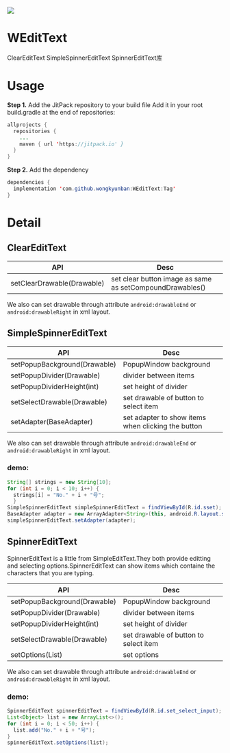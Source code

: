 [![](https://jitpack.io/v/wongkyunban/WEditText.svg)](https://jitpack.io/#wongkyunban/WEditText)
# WEditText
ClearEditText SimpleSpinnerEditText SpinnerEditText库

# Usage
__Step 1.__ Add the JitPack repository to your build file
Add it in your root build.gradle at the end of repositories:
```java
allprojects {
  repositories {
    ...
    maven { url 'https://jitpack.io' }
  }
}
```
__Step 2.__ Add the dependency
```java
dependencies {
  implementation 'com.github.wongkyunban:WEditText:Tag'
}
```

# Detail
## ClearEditText

|API|Desc|
|--|--|
|setClearDrawable(Drawable)|set clear button image as same as setCompoundDrawables()|

We also can set drawable through attribute `android:drawableEnd` or `android:drawableRight` in xml layout.
## SimpleSpinnerEditText
|API|Desc|
|--|--|
|setPopupBackground(Drawable)|PopupWindow background|
|setPopupDivider(Drawable)|divider between items|
|setPopupDividerHeight(int)|set height of divider|
|setSelectDrawable(Drawable)|set drawable of button to select item|
|setAdapter(BaseAdapter)|set adapter to show items when clicking the button|

We also can set drawable through attribute `android:drawableEnd` or `android:drawableRight` in xml layout.

### demo:
```java
String[] strings = new String[10];
for (int i = 0; i < 10; i++) {
  strings[i] = "No." + i + "号";
  }
SimpleSpinnerEditText simpleSpinnerEditText = findViewById(R.id.sset);
BaseAdapter adapter = new ArrayAdapter<String>(this, android.R.layout.simple_list_item_1, strings);
simpleSpinnerEditText.setAdapter(adapter);
```
## SpinnerEditText
SpinnerEditText is a little from SimpleEditText.They both provide editting and selecting options.SpinnerEditText can show items which containe the characters that you are typing.

|API|Desc|
|--|--|
|setPopupBackground(Drawable)|PopupWindow background|
|setPopupDivider(Drawable)|divider between items|
|setPopupDividerHeight(int)|set height of divider|
|setSelectDrawable(Drawable)|set drawable of button to select item|
|setOptions(List<Object>)|set options|

We also can set drawable through attribute `android:drawableEnd` or `android:drawableRight` in xml layout.

### demo:
```java
SpinnerEditText spinnerEditText = findViewById(R.id.set_select_input);
List<Object> list = new ArrayList<>();
for (int i = 0; i < 50; i++) {
  list.add("No." + i + "号");
}
spinnerEditText.setOptions(list);
```
